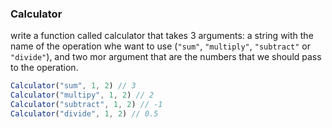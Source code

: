 ### Calculator

write a function called calculator that takes 3 arguments: a string with the name of the operation whe want to use (```"sum"```, ```"multiply"```, ```"subtract"``` or ```"divide"```), and two mor argument that are the numbers that we should pass to the operation.

```jsx
Calculator("sum", 1, 2) // 3
Calculator("multipy", 1, 2) // 2
Calculator("subtract", 1, 2) // -1
Calculator("divide", 1, 2) // 0.5
```